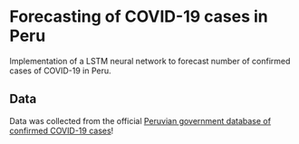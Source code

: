 # Forecasting of COVID-19 cases in Peru
Implementation of a LSTM neural network to forecast number of confirmed cases of COVID-19 in Peru.

## Data
Data was collected from the official [Peruvian government database of confirmed COVID-19 cases](https://www.datosabiertos.gob.pe/dataset/casos-positivos-por-covid-19-ministerio-de-salud-minsa)!
